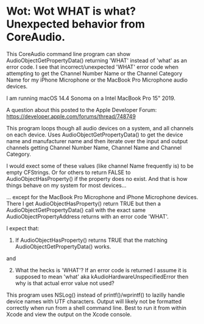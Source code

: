 # Wot: Wot WHAT is what? Unexpected behavior from CoreAudio.

 This CoreAudio command line program can show AudioObjectGetPropertyData() returning
'WHAT' instead of 'what' as an error code. I see that incorrect/unexpected 'WHAT' 
 error code when attempting to get the Channel Number Name or the Channel Category Name
 for my iPhone Microphone or the MacBook Pro Microphone audio devices.
 
 I am running macOS 14.4 Sonoma on a Intel MacBook Pro 15" 2019.
 
 A question about this posted to the Apple Developer Forum:
 https://developer.apple.com/forums/thread/748749
 
 This program loops though all audio devices on a system, and all channels on 
 each device. Uses AudioObjectGetPropertyData() to get the device name and
 manufacturer name and then iterate over the input and output channels getting
 Channel Number Name, Channel Name and Channel Category.
 
 I would exect some of these values (like channel Name frequently is) to be 
 empty CFStrings. Or for others to return FALSE to AudioObjectHasProperty() if
 the property does no exist. And that is how things behave on my system for
 most devices...
 
 ... except for the MacBook Pro Microphone and iPhone Microphone devices.
 There I get AudioObjectHasProperty() return TRUE but then a
 AudioObjectGetPropertyData() call with the exact same AudioObjectPropertyAddress
 returns with an error code 'WHAT'.
 
 I expect that:
 
 1. If AudioObjectHasProperty() returns TRUE that the matching
    AudioObjectGetPropertyData() works.
 
 and
 
 2. What the hecks is 'WHAT'? If an error code is returned I assume it is 
    supposed to mean 'what' aka kAudioHardwareUnspecifiedError then why is
    that actual error value not used?
 
 This program uses NSLog() instead of printf()/wprintf() to lazilly handle 
 device names with UTF characters. Output will likely not be formatted
 correctly when run from a shell command line. Best to run it from within
 Xcode and view the output on the Xcode console.
